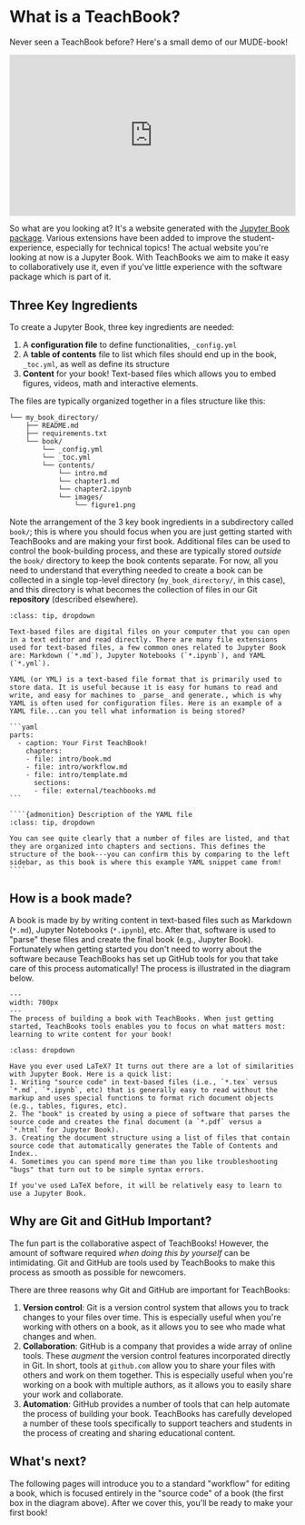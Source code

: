 # What is a TeachBook?

Never seen a TeachBook before? Here's a small demo of our MUDE-book!

<div style="display: flex; justify-content: center;">
    <div style="position: relative; width: 100%; height: 0; padding-bottom: 56.25%;">
        <iframe
            src="https://www.youtube.com/embed/gbBsWo6em4c?si=ayKhISsx06LmGbDD"
            style="position: absolute; top: 0; left: 0; width: 100%; height: 100%;"
            frameborder="0"
            allow="accelerometer; autoplay; clipboard-write; encrypted-media; gyroscope; picture-in-picture"
            allowfullscreen
        ></iframe>
    </div>
</div>

So what are you looking at? It's a website generated with the [Jupyter Book package](https://jupyterbook.org/). Various extensions have been added to improve the student-experience, especially for technical topics! The actual website you're looking at now is a Jupyter Book. With TeachBooks we aim to make it easy to collaboratively use it, even if you've little experience with the software package which is part of it.

## Three Key Ingredients

To create a Jupyter Book, three key ingredients are needed:

1. A **configuration file** to define functionalities, `_config.yml`
2. A **table of contents** file to list which files should end up in the book, `_toc.yml`, as well as define its structure
3. **Content** for your book! Text-based files which allows you to embed figures, videos, math and interactive elements.

The files are typically organized together in a files structure like this:

```
└── my_book_directory/
    ├── README.md
    ├── requirements.txt
    └── book/
        └── _config.yml
        └── _toc.yml
        └── contents/
            └── intro.md
            └── chapter1.md
            └── chapter2.ipynb
            └── images/
                └── figure1.png
```

Note the arrangement of the 3 key book ingredients in a subdirectory called `book/`; this is where you should focus when you are just getting started with TeachBooks and are making your first book. Additional files can be used to control the book-building process, and these are typically stored _outside_ the `book/` directory to keep the book contents separate. For now, all you need to understand that everything needed to create a book can be collected in a single top-level directory (`my_book_directory/`, in this case), and this directory is what becomes the collection of files in our Git **repository** (described elsewhere).

`````{admonition} Text-based files? yml? What is that?!
:class: tip, dropdown

Text-based files are digital files on your computer that you can open in a text editor and read directly. There are many file extensions used for text-based files, a few common ones related to Jupyter Book are: Markdown (`*.md`), Jupyter Notebooks (`*.ipynb`), and YAML (`*.yml`).

YAML (or YML) is a text-based file format that is primarily used to store data. It is useful because it is easy for humans to read and write, and easy for machines to _parse_ and generate., which is why YAML is often used for configuration files. Here is an example of a YAML file...can you tell what information is being stored?

```yaml
parts:
  - caption: Your First TeachBook!
    chapters:
    - file: intro/book.md
    - file: intro/workflow.md
    - file: intro/template.md
      sections:
      - file: external/teachbooks.md
```

````{admonition} Description of the YAML file
:class: tip, dropdown

You can see quite clearly that a number of files are listed, and that they are organized into chapters and sections. This defines the structure of the book---you can confirm this by comparing to the left sidebar, as this book is where this example YAML snippet came from!
````
`````

## How is a book made?

A book is made by by writing content in text-based files such as Markdown (`*.md`), Jupyter Notebooks (`*.ipynb`), etc. After that, software is used to "parse" these files and create the final book (e.g., Jupyter Book). Fortunately when getting started you don't need to worry about the software because TeachBooks has set up GitHub tools for you that take care of this process automatically! The process is illustrated in the diagram below.

```{figure} figures/intro-book.svg
---
width: 700px
---
The process of building a book with TeachBooks. When just getting started, TeachBooks tools enables you to focus on what matters most: learning to write content for your book!
```

```{admonition} Familiar with LaTeX? There are similarities!
:class: dropdown

Have you ever used LaTeX? It turns out there are a lot of similarities with Jupyter Book. Here is a quick list:
1. Writing "source code" in text-based files (i.e., `*.tex` versus `*.md`, `*.ipynb`, etc) that is generally easy to read without the markup and uses special functions to format rich document objects (e.g., tables, figures, etc).
2. The "book" is created by using a piece of software that parses the source code and creates the final document (a `*.pdf` versus a `*.html` for Jupyter Book).
3. Creating the document structure using a list of files that contain source code that automatically generates the Table of Contents and Index..
4. Sometimes you can spend more time than you like troubleshooting "bugs" that turn out to be simple syntax errors.

If you've used LaTeX before, it will be relatively easy to learn to use a Jupyter Book.
``` 

## Why are Git and GitHub Important?

The fun part is the collaborative aspect of TeachBooks! However, the amount of software required _when doing this by yourself_ can be intimidating. Git and GitHub are tools used by TeachBooks to make this process as smooth as possible for newcomers.

There are three reasons why Git and GitHub are important for TeachBooks:

1. **Version control**: Git is a version control system that allows you to track changes to your files over time. This is especially useful when you're working with others on a book, as it allows you to see who made what changes and when.
2. **Collaboration**: GitHub is a company that provides a wide array of online tools. These _augment_ the version control features incorporated directly in Git. In short, tools at `github.com` allow you to share your files with others and work on them together. This is especially useful when you're working on a book with multiple authors, as it allows you to easily share your work and collaborate.
3. **Automation**: GitHub provides a number of tools that can help automate the process of building your book. TeachBooks has carefully developed a number of these tools specifically to support teachers and students in the process of creating and sharing educational content.

## What's next?

The following pages will introduce you to a standard "workflow" for editing a book, which is focused entirely in the "source code" of a book (the first box in the diagram above). After we cover this, you'll be ready to make your first book!
